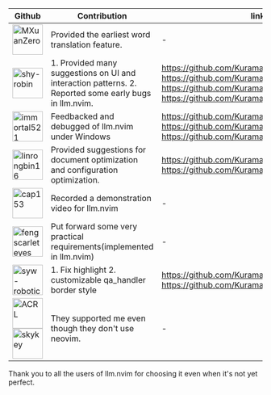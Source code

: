 
| Github                                                                                                                                                                                                                            | Contribution                                                                                          | link                                                                                                                                                                                           |
| ------                                                                                                                                                                                                                            | ------------                                                                                          | ----                                                                                                                                                                                           |
| <a href="https://github.com/MXuanZero"><img src="https://github.com/MXuanZero.png" width="60px" alt="MXuanZero"/> </a>                                                                                                            | Provided the earliest word translation feature.                                                       | -                                                                                                                                                                                              |
| <a href="https://github.com/shy-robin"><img src="https://github.com/shy-robin.png" width="60px" alt="shy-robin"/> </a>                                                                                                            | 1. Provided many suggestions on UI and interaction patterns. 2. Reported some early bugs in llm.nvim. | https://github.com/Kurama622/llm.nvim/issues/8 https://github.com/Kurama622/llm.nvim/issues/23 https://github.com/Kurama622/llm.nvim/issues/24 https://github.com/Kurama622/llm.nvim/issues/25 |
| <a href="https://github.com/immortal521"><img src="https://github.com/immortal521.png" width="60px" alt="immortal521"/> </a>                                                                                                      | Feedbacked and debugged of llm.nvim under Windows                                                     | https://github.com/Kurama622/llm.nvim/issues/10 https://github.com/Kurama622/llm.nvim/issues/11 https://github.com/Kurama622/llm.nvim/issues/12                                                |
| <a href="https://github.com/linrongbin16"><img src="https://github.com/linrongbin16.png" width="60px" alt="linrongbin16"/> </a>                                                                                                   | Provided suggestions for document optimization and configuration optimization.                        | https://github.com/Kurama622/llm.nvim/issues/31 https://github.com/Kurama622/llm.nvim/issues/37                                                                                                |
| <a href="https://github.com/cap153"><img src="https://github.com/cap153.png" width="60px" alt="cap153"/> </a>                                                                                                                     | Recorded a demonstration video for llm.nvim                                                           | -                                                                                                                                                                                              |
| <a href="https://github.com/fengscarleteyes"><img src="https://github.com/fengscarleteyes.png" width="60px" alt="fengscarleteyes"/> </a>                                                                                          | Put forward some very practical requirements(implemented in llm.nvim)                                 | -                                                                                                                                                                                              |
| <a href="https://github.com/syw-robotics"><img src="https://github.com/syw-robotics.png" width="60px" alt="syw-robotics"/> </a>                                                                                                   | 1. Fix highlight 2. customizable qa_handler border style                                              | https://github.com/Kurama622/llm.nvim/pull/93 https://github.com/Kurama622/llm.nvim/pull/95                                                                                                    |
| <a href="https://github.com/acrlw"><img src="https://github.com/acrlw.png" width="60px" alt="ACRL"/> </a> <a href="https://github.com/skykeyjoker"><img src="https://github.com/skykeyjoker.png" width="60px" alt="skykey"/> </a> | They supported me even though they don't use neovim.                                                  | -                                                                                                                                                                                              |


Thank you to all the users of llm.nvim for choosing it even when it's not yet perfect.

